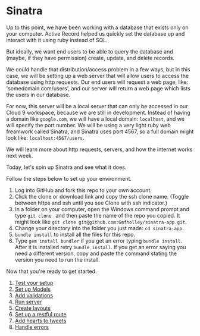 # Sinatra

Up to this point, we have been working with a database that exists only on your computer.  Active Record helped us quickly set the database up and interact with it using ruby instead of SQL.

But ideally, we want end users to be able to query the database and (maybe, if they have permission) create, update, and delete records.

We could handle that distribution/access problem in a few ways, but in this case, we will be setting up a web server that will allow users to access the database using http requests.  Our end users will request a web page, like: 'somedomain.com/users', and our server will return a web page which lists the users in our database.

For now, this server will be a local server that can only be accessed in our Cloud 9 workspace, because we are still in development.  Instead of having a domain like `google.com`, we will have a local domain: `localhost`, and we will specify the port number.  We will be using a very light ruby web freamwork called Sinatra, and Sinatra uses port 4567, so a full domain might look like: `localhost:4567/users`.

We will learn more about http requests, servers, and how the internet works next week.

Today, let's spin up Sinatra and see what it does.

Follow the steps below to set up your environment.

1. Log into GitHub and fork this repo to your own account.
1. Click the clone or download link and copy the ssh clone name.  (Toggle between https and ssh until you see Clone with ssh indicator.)
1. In a folder on your computer, open the Windows command prompt and type `git clone ` and then paste the name of the repo you copied.  It might look like `git clone git@github.com:Gmfholley/sinatra-app.git`.
1. Change your directory into the folder you just made: `cd sinatra-app`.
1. `bundle install` to install all the files for this repo.
1. Type `gem install bundler` if you get an error typing  `bundle install`. After it is installed retry `bundle install`. If you get an error saying you need a different version, copy and paste the command stating the version you need to run the install.

Now that you're ready to get started.

1. [Test your setup](./set_up.md)
1. [Set up Models](./set_up_models.md)
1. [Add validations](./add_validations.md)
1. [Run server](./serve_your_data.md)
1. [Create layouts](./create_layouts.md)
1. [Set up a restful route](./create_restful_route.md)
1. [Add hearts to tweets](./hearting_tweets.md)
1. [Handle errors](./handling_errors.md)